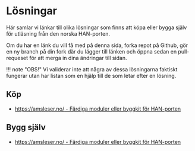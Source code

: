 # Lösningar

Här samlar vi länkar till olika lösningar som finns att köpa eller bygga själv
för utläsning från den norska HAN-porten. 

Om du har en länk du vill få med på denna sida, forka repot på Github, gör en ny 
branch på din fork där du lägger till länken och öppna sedan en pull-requeset för att 
merga in dina ändringar till sidan.

!!! note "OBS!"
    Vi validerar inte att några av dessa lösningarna faktiskt fungerar utan
    har listan som en hjälp till de som letar efter en lösning.


## Köp

* [https://amsleser.no/ - Färdiga moduler eller byggkit för HAN-porten](https://amsleser.no/) 



## Bygg själv

* [https://amsleser.no/ - Färdiga moduler eller byggkit för HAN-porten](https://amsleser.no/) 
